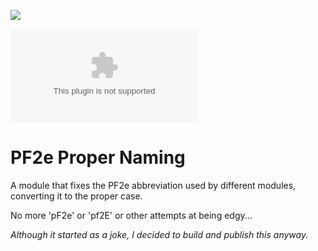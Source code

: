 ![](https://img.shields.io/badge/Foundry-10.291-informational)

![Latest Release Download Count](https://img.shields.io/github/downloads/jocolamarco/PF2e-Proper-Naming/latest/module.zip)


# PF2e Proper Naming

A module that fixes the PF2e abbreviation used by different modules, converting it to the proper case.

No more 'pF2e' or 'pf2E' or other attempts at being edgy...

*Although it started as a joke, I decided to build and publish this anyway.*